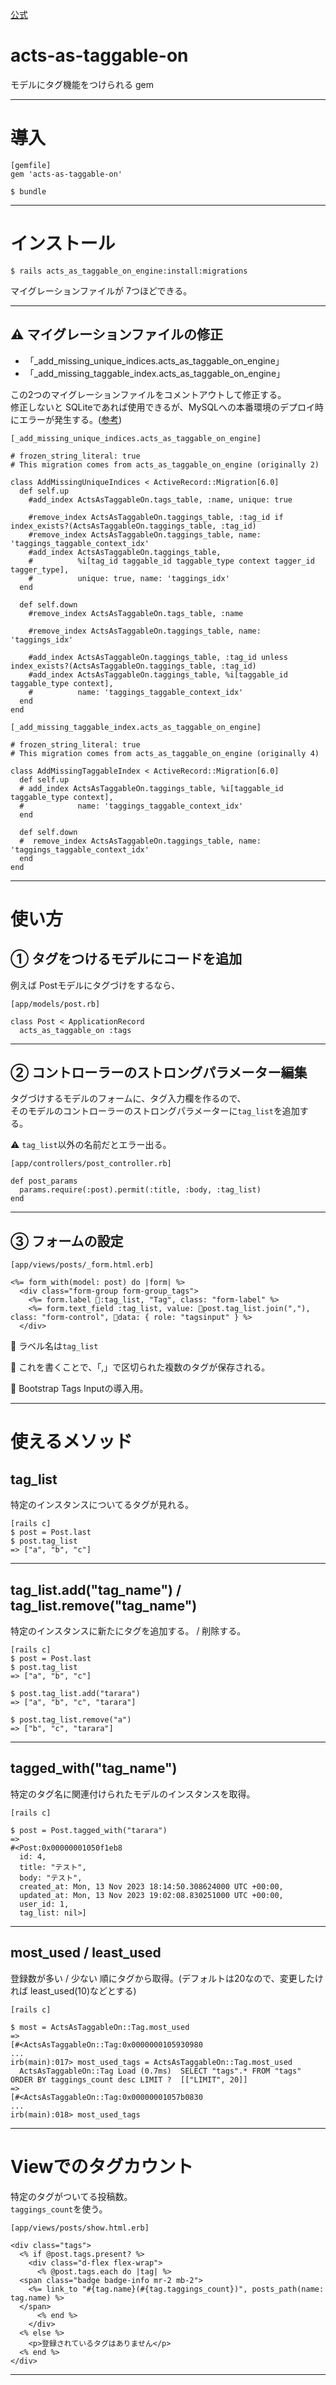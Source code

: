 [公式](https://github.com/mbleigh/acts-as-taggable-on)

# acts-as-taggable-on
モデルにタグ機能をつけられる gem
***

# 導入
~~~
[gemfile]
gem 'acts-as-taggable-on'

$ bundle
~~~
***

# インストール
~~~
$ rails acts_as_taggable_on_engine:install:migrations
~~~
マイグレーションファイルが 7つほどできる。
***

## ⚠️ マイグレーションファイルの修正
- 「_add_missing_unique_indices.acts_as_taggable_on_engine」
- 「_add_missing_taggable_index.acts_as_taggable_on_engine」

この2つのマイグレーションファイルをコメントアウトして修正する。  
修正しないと SQLiteであれば使用できるが、MySQLへの本番環境のデプロイ時にエラーが発生する。([参考](https://qiita.com/mattan5271/items/726b2f2f1b6655516b9d))
~~~
[_add_missing_unique_indices.acts_as_taggable_on_engine]

# frozen_string_literal: true
# This migration comes from acts_as_taggable_on_engine (originally 2)

class AddMissingUniqueIndices < ActiveRecord::Migration[6.0]
  def self.up
    #add_index ActsAsTaggableOn.tags_table, :name, unique: true

    #remove_index ActsAsTaggableOn.taggings_table, :tag_id if index_exists?(ActsAsTaggableOn.taggings_table, :tag_id)
    #remove_index ActsAsTaggableOn.taggings_table, name: 'taggings_taggable_context_idx'
    #add_index ActsAsTaggableOn.taggings_table,
    #          %i[tag_id taggable_id taggable_type context tagger_id tagger_type],
    #          unique: true, name: 'taggings_idx'
  end

  def self.down
    #remove_index ActsAsTaggableOn.tags_table, :name

    #remove_index ActsAsTaggableOn.taggings_table, name: 'taggings_idx'

    #add_index ActsAsTaggableOn.taggings_table, :tag_id unless index_exists?(ActsAsTaggableOn.taggings_table, :tag_id)
    #add_index ActsAsTaggableOn.taggings_table, %i[taggable_id taggable_type context],
    #          name: 'taggings_taggable_context_idx'
  end
end
~~~
~~~
[_add_missing_taggable_index.acts_as_taggable_on_engine]

# frozen_string_literal: true
# This migration comes from acts_as_taggable_on_engine (originally 4)

class AddMissingTaggableIndex < ActiveRecord::Migration[6.0]
  def self.up
  # add_index ActsAsTaggableOn.taggings_table, %i[taggable_id taggable_type context],
  #            name: 'taggings_taggable_context_idx'
  end

  def self.down
  #  remove_index ActsAsTaggableOn.taggings_table, name: 'taggings_taggable_context_idx'
  end
end
~~~
***

# 使い方
## ① タグをつけるモデルにコードを追加
例えば Postモデルにタグづけをするなら、
~~~
[app/models/post.rb]

class Post < ApplicationRecord
  acts_as_taggable_on :tags
~~~
***

## ② コントローラーのストロングパラメーター編集
タグづけするモデルのフォームに、タグ入力欄を作るので、  
そのモデルのコントローラーのストロングパラメーターに`tag_list`を追加する。

⚠️ `tag_list`以外の名前だとエラー出る。
~~~
[app/controllers/post_controller.rb]

def post_params
  params.require(:post).permit(:title, :body, :tag_list)
end
~~~
***

## ③ フォームの設定
~~~
[app/views/posts/_form.html.erb]

<%= form_with(model: post) do |form| %>
  <div class="form-group form-group_tags">
    <%= form.label 🩵:tag_list, "Tag", class: "form-label" %>
    <%= form.text_field :tag_list, value: 💚post.tag_list.join(","), class: "form-control", 🧡data: { role: "tagsinput" } %>
  </div>
~~~
🩵 ラベル名は`tag_list`

💚 これを書くことで、「,」で区切られた複数のタグが保存される。

🧡 Bootstrap Tags Inputの導入用。
***

# 使えるメソッド
## tag_list
特定のインスタンスについてるタグが見れる。
~~~
[rails c]
$ post = Post.last
$ post.tag_list
=> ["a", "b", "c"]
~~~
***

## tag_list.add("tag_name") / tag_list.remove("tag_name")
特定のインスタンスに新たにタグを追加する。 / 削除する。
~~~
[rails c]
$ post = Post.last
$ post.tag_list
=> ["a", "b", "c"]

$ post.tag_list.add("tarara")
=> ["a", "b", "c", "tarara"]

$ post.tag_list.remove("a")
=> ["b", "c", "tarara"]
~~~
***

## tagged_with("tag_name")
特定のタグ名に関連付けられたモデルのインスタンスを取得。
~~~
[rails c]

$ post = Post.tagged_with("tarara")
=>
#<Post:0x00000001050f1eb8
  id: 4,
  title: "テスト",
  body: "テスト",
  created_at: Mon, 13 Nov 2023 18:14:50.308624000 UTC +00:00,
  updated_at: Mon, 13 Nov 2023 19:02:08.830251000 UTC +00:00,
  user_id: 1,
  tag_list: nil>]
~~~
***

## most_used / least_used
登録数が多い / 少ない 順にタグから取得。(デフォルトは20なので、変更したければ least_used(10)などとする)
~~~
[rails c]

$ most = ActsAsTaggableOn::Tag.most_used
=> 
[#<ActsAsTaggableOn::Tag:0x0000000105930980
...
irb(main):017> most_used_tags = ActsAsTaggableOn::Tag.most_used
  ActsAsTaggableOn::Tag Load (0.7ms)  SELECT "tags".* FROM "tags" ORDER BY taggings_count desc LIMIT ?  [["LIMIT", 20]]
=> 
[#<ActsAsTaggableOn::Tag:0x00000001057b0830
...
irb(main):018> most_used_tags
~~~
***

# Viewでのタグカウント
特定のタグがついてる投稿数。  
`taggings_count`を使う。
~~~
[app/views/posts/show.html.erb]

<div class="tags">
  <% if @post.tags.present? %>
    <div class="d-flex flex-wrap">
      <% @post.tags.each do |tag| %>
  <span class="badge badge-info mr-2 mb-2">
    <%= link_to "#{tag.name}(#{tag.taggings_count})", posts_path(name: tag.name) %>
  </span>
      <% end %>
    </div>
  <% else %>
    <p>登録されているタグはありません</p>
  <% end %>
</div>
~~~
***

